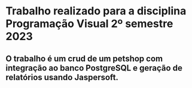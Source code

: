 # Trabalho realizado para a disciplina Programação Visual 2º semestre 2023

## O trabalho é um crud de um petshop com integração ao banco PostgreSQL e geração de relatórios usando Jaspersoft.
